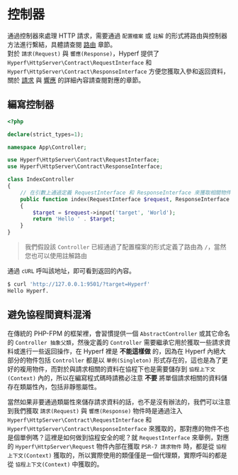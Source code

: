 # 控制器

通過控制器來處理 HTTP 請求，需要通過 `配置檔案` 或 `註解` 的形式將路由與控制器方法進行繫結，具體請查閱 [路由](zh-tw/router.md) 章節。   
對於 `請求(Request)` 與 `響應(Response)`，Hyperf 提供了 `Hyperf\HttpServer\Contract\RequestInterface` 和 `Hyperf\HttpServer\Contract\ResponseInterface` 方便您獲取入參和返回資料，關於 [請求](zh-tw/request.md) 與 [響應](zh-tw/response.md) 的詳細內容請查閱對應的章節。

## 編寫控制器

```php
<?php

declare(strict_types=1);

namespace App\Controller;

use Hyperf\HttpServer\Contract\RequestInterface;
use Hyperf\HttpServer\Contract\ResponseInterface;

class IndexController
{
    // 在引數上通過定義 RequestInterface 和 ResponseInterface 來獲取相關物件，物件會被依賴注入容器自動注入
    public function index(RequestInterface $request, ResponseInterface $response)
    {
        $target = $request->input('target', 'World');
        return 'Hello ' . $target;
    }
}
```

> 我們假設該 `Controller` 已經通過了配置檔案的形式定義了路由為 `/`，當然您也可以使用註解路由

通過 `cURL` 呼叫該地址，即可看到返回的內容。

```bash
$ curl 'http://127.0.0.1:9501/?target=Hyperf'
Hello Hyperf.
```

## 避免協程間資料混淆

在傳統的 PHP-FPM 的框架裡，會習慣提供一個 `AbstractController` 或其它命名的 `Controller 抽象父類`，然後定義的 `Controller` 需要繼承它用於獲取一些請求資料或進行一些返回操作，在 Hyperf 裡是 **不能這樣做** 的，因為在 Hyperf 內絕大部分的物件包括 `Controller` 都是以 `單例(Singleton)` 形式存在的，這也是為了更好的複用物件，而對於與請求相關的資料在協程下也是需要儲存到 `協程上下文(Context)` 內的，所以在編寫程式碼時請務必注意 **不要** 將單個請求相關的資料儲存在類屬性內，包括非靜態屬性。   

當然如果非要通過類屬性來儲存請求資料的話，也不是沒有辦法的，我們可以注意到我們獲取 `請求(Request)` 與 `響應(Response)` 物件時是通過注入 `Hyperf\HttpServer\Contract\RequestInterface` 和 `Hyperf\HttpServer\Contract\ResponseInterface` 來獲取的，那對應的物件不也是個單例嗎？這裡是如何做到協程安全的呢？就 `RequestInterface` 來舉例，對應的 `Hyperf\HttpServer\Request` 物件內部在獲取 `PSR-7 請求物件` 時，都是從 `協程上下文(Context)` 獲取的，所以實際使用的類僅僅是一個代理類，實際呼叫的都是從 `協程上下文(Context)` 中獲取的。
